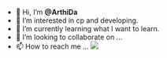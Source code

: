 - 👋 Hi, I’m **@ArthiDa**
- 👀 I’m interested in cp and developing.
- 🌱 I’m currently learning what I want to learn.
- 💞️ I’m looking to collaborate on ...
- 📫 How to reach me ...
![](https://komarev.com/ghpvc/?username=ArthiDa&color=green)
<!---
ArthiDa/ArthiDa is a ✨ special ✨ repository because its `README.md` (this file) appears on your GitHub profile.
You can click the Preview link to take a look at your changes.
--->
